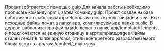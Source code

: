Проект собтрается с помощью gulp
Для начала работы необходимо прописать команду npm i, затем команду gulp.
Проект создан на базе собственного шаблонизатора
Используются технологии jade и scss.
Все исходные файлы лежат в папке app, компилируемые в папке public.
В дереве шаблонизатора файлы jade лежат в папке app/template/elements, и подключаются на единую страницу в app/template/pages
Файлы стилей лежат в папке app/sass, стили конткретного разрабатываемого блока лежат в app/sass/content/_main.scss
